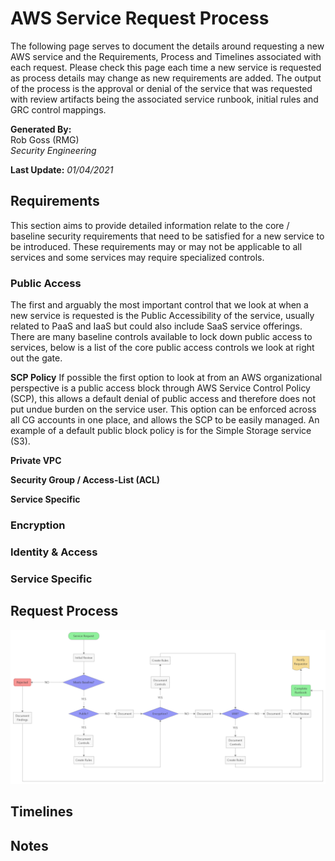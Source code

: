 # AWS Service Request Process
The following page serves to document the details around requesting a new AWS service and the Requirements, Process and Timelines associated with each request. Please check this page each time a new service is requested as process details may change as new requirements are added. The output of the process is the approval or denial of the service that was requested with review artifacts being the associated service runbook, initial rules and GRC control mappings.

**Generated By:**  
Rob Goss (RMG)  
*Security Engineering*

**Last Update:** *01/04/2021*

## Requirements
This section aims to provide detailed information relate to the core / baseline security requirements that need to be satisfied for a new service to be introduced. These requirements may or may not be applicable to all services and some services may require specialized controls.

### Public Access
The first and arguably the most important control that we look at when a new service is requested is the Public Accessibility of the service, usually related to PaaS and IaaS but could also include SaaS service offerings. There are many baseline controls available to lock down public access to services, below is a list of the core public access controls we look at right out the gate.

**SCP Policy**
If possible the first option to look at from an AWS organizational perspective is a public access block through AWS Service Control Policy (SCP), this allows a default denial of public access and therefore does not put undue burden on the service user. This option can be enforced across all CG accounts in one place, and allows the SCP to be easily managed.  An example of a default public block policy is for the Simple Storage service (S3).

**Private VPC**

**Security Group / Access-List (ACL)**

**Service Specific**


### Encryption
### Identity & Access
### Service Specific

## Request Process
<img src="/docs/img/Runbook_Process.png" width="800">

## Timelines

## Notes